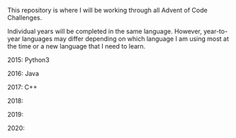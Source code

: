 This repository is where I will be working through all Advent of Code Challenges.

Individual years will be completed in the same language. However, year-to-year languages may differ depending on which language I am using most at the time or a new language that I need to learn.

2015: Python3

2016: Java

2017: C++

2018:

2019:

2020:
